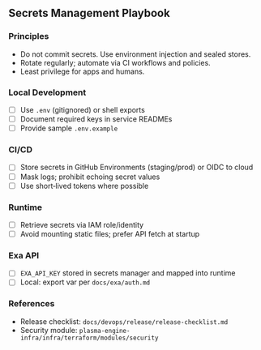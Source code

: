 <!--
Explainer: Secrets management playbook for local, CI, and runtime. Assumes a
future secrets manager (AWS Secrets Manager, GCP Secret Manager, or Vault).
-->

## Secrets Management Playbook

### Principles
- Do not commit secrets. Use environment injection and sealed stores.
- Rotate regularly; automate via CI workflows and policies.
- Least privilege for apps and humans.

### Local Development
- [ ] Use `.env` (gitignored) or shell exports
- [ ] Document required keys in service READMEs
- [ ] Provide sample `.env.example`

### CI/CD
- [ ] Store secrets in GitHub Environments (staging/prod) or OIDC to cloud
- [ ] Mask logs; prohibit echoing secret values
- [ ] Use short‑lived tokens where possible

### Runtime
- [ ] Retrieve secrets via IAM role/identity
- [ ] Avoid mounting static files; prefer API fetch at startup

### Exa API
- [ ] `EXA_API_KEY` stored in secrets manager and mapped into runtime
- [ ] Local: export var per `docs/exa/auth.md`

### References
- Release checklist: `docs/devops/release/release-checklist.md`
- Security module: `plasma-engine-infra/infra/terraform/modules/security`

